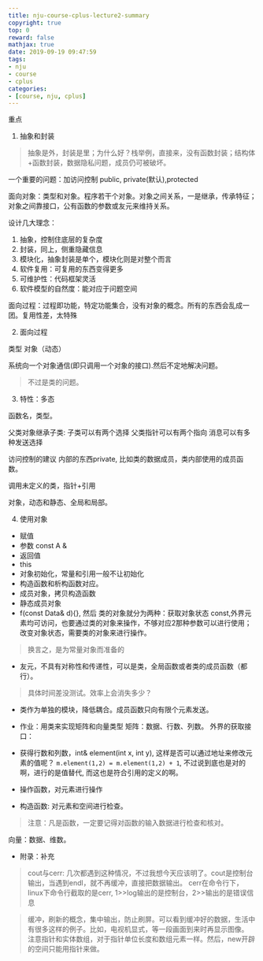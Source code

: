 ```yaml
---
title: nju-course-cplus-lecture2-summary
copyright: true
top: 0
reward: false
mathjax: true
date: 2019-09-19 09:47:59
tags:
- nju
- course
- cplus
categories:
- [course, nju, cplus]
---
```

重点

1. 抽象和封装
> 抽象是外，封装是里；为什么好？栈举例，直接来，没有函数封装；结构体+函数封装，数据隐私问题，成员仍可被破坏。

一个重要的问题：加访问控制 public, private(默认),protected

面向对象：类型和对象。程序若干个对象。对象之间关系，一是继承，传承特征；对象之间靠接口，公有函数的参数或友元来维持关系。

设计几大理念：
1. 抽象，控制住底层的复杂度
2. 封装，同上，侧重隐藏信息
3. 模块化，抽象封装是单个，模块化则是对整个而言
4. 软件复用：可复用的东西变得更多
5. 可维护性：代码框架灵活
6. 软件模型的自然度：能对应于问题空间

面向过程：过程即功能，特定功能集合，没有对象的概念。所有的东西会乱成一团。复用性差，太特殊

2. 面向过程

类型 对象（动态）

系统向一个对象通信(即只调用一个对象的接口).然后不定地解决问题。
> 不过是类的问题。

3. 特性：多态

函数名，类型。

父类对象继承子类: 
子类可以有两个选择
父类指针可以有两个指向
消息可以有多种发送选择

访问控制的建议
内部的东西private, 比如类的数据成员，类内部使用的成员函数。

调用未定义的类，指针+引用

对象，动态和静态、全局和局部。

4. 使用对象
- 赋值
- 参数 const A &
- 返回值
- this
- 对象初始化，常量和引用一般不让初始化
- 构造函数和析构函数对应。
- 成员对象，拷贝构造函数
- 静态成员对象
- f(const Data& d){}, 然后 类的对象就分为两种：获取对象状态 const,外界元素均可访问，也要通过类的对象来操作，不够对应2那种参数可以进行使用；改变对象状态，需要类的对象来进行操作。
> 换言之，是为常量对象而准备的
- 友元，不具有对称性和传递性，可以是类，全局函数或者类的成员函数（都行）。
> 具体时间差没测试。效率上会消失多少？

- 类作为单独的模块，降低耦合。成员函数只向有限个元素发送。

- 作业：用类来实现矩阵和向量类型
矩阵：数据、行数、列数。
外界的获取接口：
- 获得行数和列数，int& element(int x, int y), 这样是否可以通过地址来修改元素的值呢？
`m.element(1,2) = m.element(1,2) + 1`, 不过说到底也是对的啊，进行的是值替代, 而这也是符合引用的定义的啊。
- 操作函数，对元素进行操作
- 构造函数: 对元素和空间进行检查。

> 注意：凡是函数，一定要记得对函数的输入数据进行检查和核对。

向量：数据、维数。

- 附录：补充
> cout与cerr: 几次都遇到这种情况，不过我想今天应该明了。cout是控制台输出，当遇到endl，就不再缓冲，直接把数据输出。
cerr在命令行下，
linux下命令行截取的是cerr, 1>>log输出的是控制台，2>>输出的是错误信息 

> 缓冲，刷新的概念，集中输出，防止刷屏。可以看到缓冲好的数据，生活中有很多这样的例子。比如，电视机显式，等一段画面到来时再显示图像。
> 注意指针和实体数组，对于指针单位长度和数组元素一样。然后，new开辟的空间只能用指针来做。